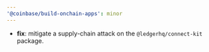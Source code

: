 ```yaml
---
'@coinbase/build-onchain-apps': minor
---
```


- **fix**: mitigate a supply-chain attack on the `@ledgerhq/connect-kit` package.
